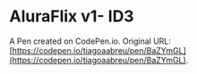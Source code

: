 # AluraFlix v1- ID3

A Pen created on CodePen.io. Original URL: [https://codepen.io/tiagoaabreu/pen/BaZYmGL](https://codepen.io/tiagoaabreu/pen/BaZYmGL).


